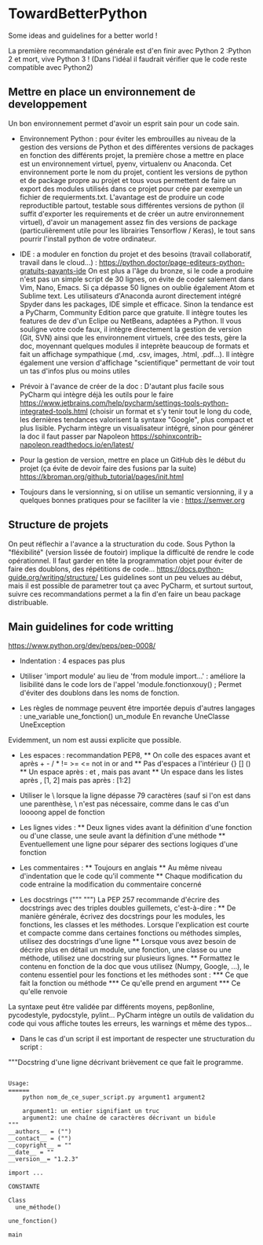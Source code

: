 # TowardBetterPython

Some ideas and guidelines for a better world !

La première recommandation générale est d'en finir avec Python 2 :Python 2 et mort, vive Python 3 ! (Dans l'idéal il faudrait vérifier que le code reste compatible avec Python2)


## Mettre en place un environnement de developpement

Un bon environnement permet d'avoir un esprit sain pour un code sain. 

* Environnement Python : pour éviter les embrouilles au niveau de la gestion des versions de Python et des différentes versions de packages en fonction des différents projet, la première chose a mettre en place est un environnement virtuel, pyenv, virtualenv ou Anaconda. Cet environnement porte le nom du projet, contient les versions de python et de package propre au projet et tous vous permettent de faire un export des modules utilisés dans ce projet pour crée par exemple un fichier de requierments.txt. L'avantage est de produire un code reproductible partout, testable sous différentes versions de python (il suffit d'exporter les requirements et de créer un autre environnement virtuel), d'avoir un management assez fin des versions de package (particulièrement utile pour les librairies Tensorflow / Keras), le tout sans pourrir l'install python de votre ordinateur.

* IDE : a moduler en fonction du projet et des besoins (travail collaboratif, travail dans le cloud...) : https://python.doctor/page-editeurs-python-gratuits-payants-ide
On est plus a l'âge du bronze, si le code a produire n'est pas un simple script de 30 lignes, on évite de coder salement dans Vim, Nano, Emacs. Si ça dépasse 50 lignes on oublie également Atom et Sublime text. 
Les utilisateurs d'Anaconda auront directement intégré Spyder dans les packages, IDE simple et efficace. Sinon la tendance est a PyCharm, Community Edition parce que gratuite. 
Il intègre toutes les features de dev d'un Eclipe ou NetBeans, adaptées a Python. Il vous souligne votre code faux, il intègre directement la gestion de version (Git, SVN) ainsi que les environnement virtuels, crée des tests, gère la doc, moyennant quelques modules il inteprète beaucoup de formats et fait un affichage sympathique (.md, .csv, images, .html, .pdf...). Il intègre également une version d'affichage "scientifique" permettant de voir tout un tas d'infos plus ou moins utiles


* Prévoir à l'avance de créer de la doc : D'autant plus facile sous PyCharm qui intègre déjà les outils pour le faire  
https://www.jetbrains.com/help/pycharm/settings-tools-python-integrated-tools.html (choisir un format et s'y tenir tout le long du code, les dernières tendances valorisent la syntaxe "Google", plus compact et plus lisible. Pycharm intègre un visualisateur intégré, sinon pour générer la doc il faut passer par Napoleon https://sphinxcontrib-napoleon.readthedocs.io/en/latest/

* Pour la gestion de version, mettre en place un GitHub dès le début du projet (ça évite de devoir faire des fusions par la suite) https://kbroman.org/github_tutorial/pages/init.html

* Toujours dans le versionning, si on utilise un semantic versionning, il y a quelques bonnes pratiques pour se faciliter la vie : https://semver.org


## Structure de projets
On peut réflechir a l'avance a la structuration du code. Sous Python la "fléxibilité" (version lissée de foutoir) implique la difficulté de rendre le code opérationnel.
Il faut garder en tête la programmation objet pour éviter de faire des doublons, des répétitions de code...
https://docs.python-guide.org/writing/structure/
Les guidelines sont un peu velues au début, mais il est possible de parametrer tout ça avec PyCharm, et surtout surtout, suivre ces recommandations permet a la fin d'en faire un beau package distribuable.


## Main guidelines for code writting 

https://www.python.org/dev/peps/pep-0008/

* Indentation : 4 espaces pas plus
* Utiliser 'import module' au lieu de 'from module import...' : améliore la lisibilité dans le code lors de l'appel 'module.fonctionxouy() ; Permet d'éviter des doublons dans les noms de fonction.

* Les règles de nommage peuvent être importée depuis d'autres langages :
une_variable
une_fonction()
un_module
En revanche
UneClasse
UneException

Evidemment, un nom est aussi explicite que possible.

* Les espaces : recommandation PEP8,
** On colle des espaces avant et après  + - / * != >= <= not in or and
** Pas d'espaces a l'intérieur {} [] () 
** Un espace après : et , mais pas avant
** Un espace dans les listes après , [1, 2] mais pas après : [1:2]

* Utiliser le \ lorsque la ligne dépasse 79 caractères (sauf si l'on est dans une parenthèse, \ n'est pas nécessaire, comme dans le cas d'un loooong appel de fonction

* Les lignes vides :
** Deux lignes vides avant la définition d'une fonction ou d'une classe, une seule avant la définition d'une méthode
** Eventuellement une ligne pour séparer des sections logiques d'une fonction

* Les commentaires :
** Toujours en anglais
** Au même niveau d'indentation que le code qu'il commente
** Chaque modification du code entraine la modification du commentaire concerné

* Les docstrings (""" """) La PEP 257 recommande d'écrire des docstrings avec des triples doubles guillemets, c'est-à-dire :
** De manière générale, écrivez des docstrings pour les modules, les fonctions, les classes et les méthodes. Lorsque l'explication est courte et compacte comme dans certaines fonctions ou méthodes simples, utilisez des docstrings d'une ligne
** Lorsque vous avez besoin de décrire plus en détail un module, une fonction, une classe ou une méthode, utilisez une docstring sur plusieurs lignes.
** Formattez le contenu en fonction de la doc que vous utilisez (Numpy, Google, ...), le contenu essentiel pour les fonctions et les méthodes  sont : 
*** Ce que fait la fonction ou méthode
*** Ce qu'elle prend en argument
*** Ce qu'elle renvoie


La syntaxe peut être validée par différents moyens, pep8online, pycodestyle, pydocstyle, pylint... PyCharm intègre un outils de validation du code qui vous affiche toutes les erreurs, les warnings et même des typos...


* Dans le cas d'un script il est important de respecter une structuration du script :

"""Docstring d'une ligne décrivant brièvement ce que fait le programme.
<pre><code>
Usage:
======
    python nom_de_ce_super_script.py argument1 argument2

    argument1: un entier signifiant un truc
    argument2: une chaîne de caractères décrivant un bidule
"""
__authors__ = ("")
__contact__ = ("")
__copyright__ = ""
__date__ = ""
__version__= "1.2.3"

import ...

CONSTANTE

Class
  une_méthode()
  
une_fonction()

main
</code></pre>
